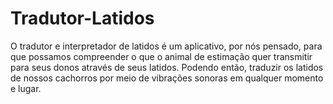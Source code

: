 # Tradutor-Latidos
O tradutor e interpretador de latidos é um aplicativo, por nós pensado, para que possamos compreender o que o animal de estimação quer transmitir para seus donos através de seus latidos. Podendo então, traduzir os latidos de nossos cachorros por meio de vibrações sonoras em qualquer momento e lugar. 
